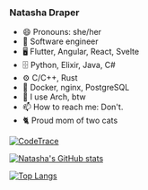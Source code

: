 ### Natasha Draper
- 😄 Pronouns: she/her
- 🔭 Software engineer
- 🖥️ Flutter, Angular, React, Svelte
- 🗄️ Python, Elixir, Java, C#
- ⚙️ C/C++, Rust
- 🧰 Docker, nginx, PostgreSQL
- 🐧 I use Arch, btw
- 📫 How to reach me: Don't.
- 🐈 Proud mom of two cats

[![CodeTrace](https://codetrace.com/widget/nat212?t=2)](https://codetrace.com/users/nat212)

[![Natasha's GitHub stats](https://github-stats.natashadraper.co.za/api?username=nat212&count_private=true&show_icons=true&theme=catppuccin_mocha&cache_bust=1234)](https://github.com/nat212/github-readme-stats)

[![Top Langs](https://github-stats.natashadraper.co.za/api/top-langs/?username=nat212&theme=catppuccin_mocha&cache_bust=1234)](https://github.com/nat212/github-readme-stats)

<!--
**nat212/nat212** is a ✨ _special_ ✨ repository because its `README.md` (this file) appears on your GitHub profile.

Here are some ideas to get you started:

- 🔭 I’m currently working on ...
- 🌱 I’m currently learning ...
- 👯 I’m looking to collaborate on ...
- 🤔 I’m looking for help with ...
- 💬 Ask me about ...
- 📫 How to reach me: ...
- 😄 Pronouns: ...
- ⚡ Fun fact: ...
-->
